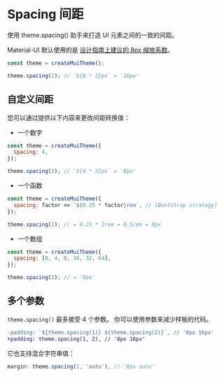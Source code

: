 # Spacing 间距

<p class="description">使用 theme.spacing() 助手来打造 UI 元素之间的一致的间距。</p>

Material-UI 默认使用的是 [设计指南上建议的 8px 缩放系数](https://material.io/design/layout/understanding-layout.html)。

```js
const theme = createMuiTheme();

theme.spacing(2); // `${8 * 2}px` = '16px'
```

## 自定义间距

您可以通过提供以下内容来更改间距转换值：

- 一个数字

```js
const theme = createMuiTheme({
  spacing: 4,
});

theme.spacing(2); // `${4 * 2}px` = '8px'
```

- 一个函数

```js
const theme = createMuiTheme({
  spacing: factor => `${0.25 * factor}rem`, // (Bootstrap strategy)
});

theme.spacing(2); // = 0.25 * 2rem = 0.5rem = 8px
```

- 一个数组

```js
const theme = createMuiTheme({
  spacing: [0, 4, 8, 16, 32, 64],
});

theme.spacing(2); // = '8px'
```

## 多个参数

` theme.spacing() ` 最多接受 4 个参数。 你可以使用参数来减少样板的代码。

```diff
-padding: `${theme.spacing(1)} ${theme.spacing(2)}`, // '8px 16px'
+padding: theme.spacing(1, 2), // '8px 16px'
```

它也支持混合字符串值：

```js
margin: theme.spacing(1, 'auto'), // '8px auto'
```
